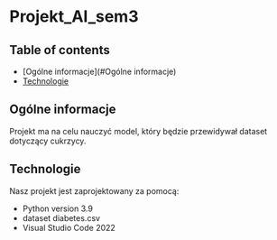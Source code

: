 # Projekt_AI_sem3

## Table of contents
* [Ogólne informacje](#Ogólne informacje)
* [Technologie](#Technologie)

## Ogólne informacje
Projekt ma na celu nauczyć model, który będzie przewidywał dataset dotyczący cukrzycy.  

## Technologie
Nasz projekt jest zaprojektowany za pomocą:
* Python version 3.9
* dataset diabetes.csv
* Visual Studio Code 2022
